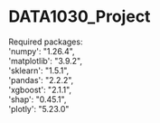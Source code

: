 # DATA1030_Project







Required packages:<br>
'numpy': "1.26.4",<br>
'matplotlib': "3.9.2",<br>
'sklearn': "1.5.1", <br>
'pandas': "2.2.2",<br>
'xgboost': "2.1.1",<br>
'shap': "0.45.1", <br>
'plotly': "5.23.0"<br>

